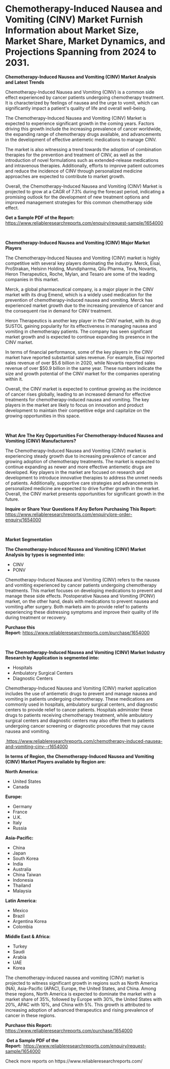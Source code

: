 <p><h1>Chemotherapy-Induced Nausea and Vomiting (CINV) Market Furnish Information about Market Size, Market Share, Market Dynamics, and Projections Spanning from 2024 to 2031.</h1></p><p><strong>Chemotherapy-Induced Nausea and Vomiting (CINV) Market Analysis and Latest Trends</strong></p>
<p><p>Chemotherapy-Induced Nausea and Vomiting (CINV) is a common side effect experienced by cancer patients undergoing chemotherapy treatment. It is characterized by feelings of nausea and the urge to vomit, which can significantly impact a patient's quality of life and overall well-being. </p><p>The Chemotherapy-Induced Nausea and Vomiting (CINV) Market is expected to experience significant growth in the coming years. Factors driving this growth include the increasing prevalence of cancer worldwide, the expanding range of chemotherapy drugs available, and advancements in the development of effective antiemetic medications to manage CINV. </p><p>The market is also witnessing a trend towards the adoption of combination therapies for the prevention and treatment of CINV, as well as the introduction of novel formulations such as extended-release medications and intravenous therapies. Additionally, efforts to improve patient outcomes and reduce the incidence of CINV through personalized medicine approaches are expected to contribute to market growth.</p><p>Overall, the Chemotherapy-Induced Nausea and Vomiting (CINV) Market is projected to grow at a CAGR of 7.3% during the forecast period, indicating a promising outlook for the development of new treatment options and improved management strategies for this common chemotherapy side effect.</p></p>
<p><strong>Get a Sample PDF of the Report:&nbsp;</strong> <a href="https://www.reliableresearchreports.com/enquiry/request-sample/1654000">https://www.reliableresearchreports.com/enquiry/request-sample/1654000</a></p>
<p>&nbsp;</p>
<p><strong>Chemotherapy-Induced Nausea and Vomiting (CINV) Major Market Players</strong></p>
<p><p>The Chemotherapy-Induced Nausea and Vomiting (CINV) market is highly competitive with several key players dominating the industry. Merck, Eisai, ProStrakan, Helsinn Holding, Mundipharma, Qilu Pharma, Teva, Novartis, Heron Therapeutics, Roche, Mylan, and Tesaro are some of the leading companies in this market.</p><p>Merck, a global pharmaceutical company, is a major player in the CINV market with its drug Emend, which is a widely used medication for the prevention of chemotherapy-induced nausea and vomiting. Merck has experienced market growth due to the increasing prevalence of cancer and the consequent rise in demand for CINV treatment.</p><p>Heron Therapeutics is another key player in the CINV market, with its drug SUSTOL gaining popularity for its effectiveness in managing nausea and vomiting in chemotherapy patients. The company has seen significant market growth and is expected to continue expanding its presence in the CINV market.</p><p>In terms of financial performance, some of the key players in the CINV market have reported substantial sales revenue. For example, Eisai reported sales revenue of over $5.6 billion in 2020, while Novartis reported sales revenue of over $50.9 billion in the same year. These numbers indicate the size and growth potential of the CINV market for the companies operating within it.</p><p>Overall, the CINV market is expected to continue growing as the incidence of cancer rises globally, leading to an increased demand for effective treatments for chemotherapy-induced nausea and vomiting. The key players in the market are likely to focus on innovation and product development to maintain their competitive edge and capitalize on the growing opportunities in this space.</p></p>
<p>&nbsp;</p>
<p><strong>What Are The Key Opportunities For Chemotherapy-Induced Nausea and Vomiting (CINV) Manufacturers?</strong></p>
<p><p>The Chemotherapy-Induced Nausea and Vomiting (CINV) market is experiencing steady growth due to increasing prevalence of cancer and growing adoption of chemotherapy treatments. The market is expected to continue expanding as newer and more effective antiemetic drugs are developed. Key players in the market are focused on research and development to introduce innovative therapies to address the unmet needs of patients. Additionally, supportive care strategies and advancements in personalized medicine are expected to drive further growth in the market. Overall, the CINV market presents opportunities for significant growth in the future.</p></p>
<p><strong>Inquire or Share Your Questions If Any Before Purchasing This Report:</strong> <a href="https://www.reliableresearchreports.com/enquiry/pre-order-enquiry/1654000">https://www.reliableresearchreports.com/enquiry/pre-order-enquiry/1654000</a></p>
<p>&nbsp;</p>
<p><strong>Market Segmentation</strong></p>
<p><strong>The Chemotherapy-Induced Nausea and Vomiting (CINV) Market Analysis by types is segmented into:</strong></p>
<p><ul><li>CINV</li><li>PONV</li></ul></p>
<p><p>Chemotherapy-Induced Nausea and Vomiting (CINV) refers to the nausea and vomiting experienced by cancer patients undergoing chemotherapy treatments. This market focuses on developing medications to prevent and manage these side effects. Postoperative Nausea and Vomiting (PONV) market, on the other hand, deals with medications to prevent nausea and vomiting after surgery. Both markets aim to provide relief to patients experiencing these distressing symptoms and improve their quality of life during treatment or recovery.</p></p>
<p><strong>Purchase this Report:&nbsp;</strong><a href="https://www.reliableresearchreports.com/purchase/1654000">https://www.reliableresearchreports.com/purchase/1654000</a></p>
<p>&nbsp;</p>
<p><strong>The Chemotherapy-Induced Nausea and Vomiting (CINV) Market Industry Research by Application is segmented into:</strong></p>
<p><ul><li>Hospitals</li><li>Ambulatory Surgical Centers</li><li>Diagnostic Centers</li></ul></p>
<p><p>Chemotherapy-Induced Nausea and Vomiting (CINV) market application includes the use of antiemetic drugs to prevent and manage nausea and vomiting in patients undergoing chemotherapy. These medications are commonly used in hospitals, ambulatory surgical centers, and diagnostic centers to provide relief to cancer patients. Hospitals administer these drugs to patients receiving chemotherapy treatment, while ambulatory surgical centers and diagnostic centers may also offer them to patients undergoing cancer screening or diagnostic procedures that may cause nausea and vomiting.</p></p>
<p><a href="https://www.reliableresearchreports.com/chemotherapy-induced-nausea-and-vomiting-cinv--r1654000">&nbsp;https://www.reliableresearchreports.com/chemotherapy-induced-nausea-and-vomiting-cinv--r1654000</a></p>
<p><strong>In terms of Region, the Chemotherapy-Induced Nausea and Vomiting (CINV) Market Players available by Region are:</strong></p>
<p>
    <p> <strong> North America: </strong>
        <ul>
            <li>United States</li>
            <li>Canada</li>
        </ul>
        </p> 
    <p> <strong> Europe: </strong>
        <ul>
            <li>Germany</li>
            <li>France</li>
            <li>U.K.</li>
            <li>Italy</li>
            <li>Russia</li>
        </ul>
        </p> 
    <p> <strong> Asia-Pacific: </strong>
        <ul>
            <li>China</li>
            <li>Japan</li>
            <li>South Korea</li>
            <li>India</li>
            <li>Australia</li>
            <li>China Taiwan</li>
            <li>Indonesia</li>
            <li>Thailand</li>
            <li>Malaysia</li>
        </ul>
        </p> 
    <p> <strong> Latin America: </strong>
        <ul>
            <li>Mexico</li>
            <li>Brazil</li>
            <li>Argentina Korea</li>
            <li>Colombia</li>
        </ul>
        </p> 
    <p> <strong> Middle East & Africa: </strong>
        <ul>
            <li>Turkey</li>
            <li>Saudi</li>
            <li>Arabia</li>
            <li>UAE</li>
            <li>Korea</li>
        </ul>
    </p>
    </p>
<p><p>The chemotherapy-induced nausea and vomiting (CINV) market is projected to witness significant growth in regions such as North America (NA), Asia-Pacific (APAC), Europe, the United States, and China. Among these regions, North America is expected to dominate the market with a market share of 35%, followed by Europe with 30%, the United States with 20%, APAC with 10%, and China with 5%. This growth is attributed to increasing adoption of advanced therapeutics and rising prevalence of cancer in these regions.</p></p>
<p><strong>Purchase this Report: </strong><a href="https://www.reliableresearchreports.com/purchase/1654000">https://www.reliableresearchreports.com/purchase/1654000</a></p>
<p>&nbsp;<strong>Get a Sample PDF of the Report:&nbsp;&nbsp;</strong><a href="https://www.reliableresearchreports.com/enquiry/request-sample/1654000">https://www.reliableresearchreports.com/enquiry/request-sample/1654000</a></p>
<p><strong></strong></p>
<p>Check more reports on https://www.reliableresearchreports.com/</p>